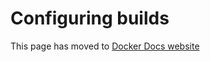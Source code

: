 # Configuring builds

This page has moved to [Docker Docs website](https://docs.docker.com/build/bake/configuring-build)
